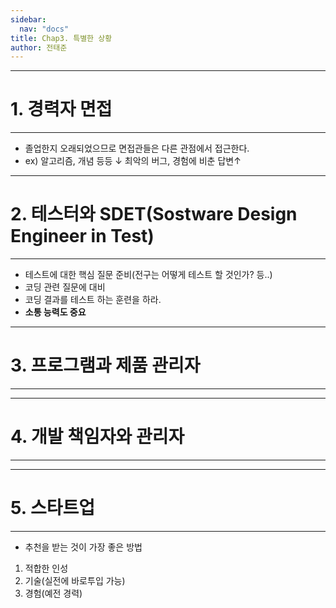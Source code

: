 ```yaml
---
sidebar:
  nav: "docs"
title: Chap3. 특별한 상황
author: 전태준
---
```


----------------
# 1. 경력자 면접
-------------
- 졸업한지 오래되었으므로 면접관들은 다른 관점에서 접근한다. 
- ex) 알고리즘, 개념 등등 ↓  최악의 버그, 경험에 비춘 답변↑ 

-----------------
# 2. 테스터와 SDET(Sostware Design Engineer in Test)
----------------
- 테스트에 대한 핵심 질문 준비(전구는 어떻게 테스트 할 것인가? 등..)
- 코딩 관련 질문에 대비
- 코딩 결과를 테스트 하는 훈련을 하라.
- **소통 능력도 중요**


-----------------
# 3. 프로그램과 제품 관리자
----------------

-----------------
# 4. 개발 책임자와 관리자
----------------

-----------------
# 5. 스타트업
----------------
- 추천을 받는 것이 가장 좋은 방법
1. 적합한 인성
2. 기술(실전에 바로투입 가능)
3. 경험(예전 경력)

